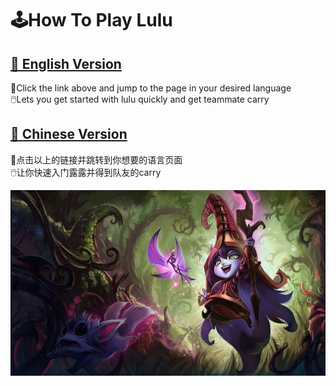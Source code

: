 # 🕹How To Play Lulu  

## [📖 English Version](/language/english.md)
🔼Click the link above and jump to the page in your desired language  
🖱️Lets you get started with lulu quickly and get teammate carry 


## [📖 Chinese Version](/language/chinese.md)
🔼点击以上的链接并跳转到你想要的语言页面  
🖱️让你快速入门露露并得到队友的carry


![lulu.png](/resource/lulu.png)

